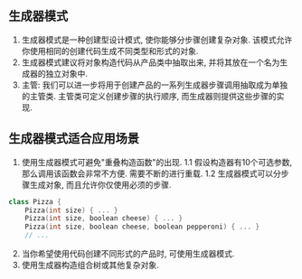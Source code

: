 ## 生成器模式
1. 生成器模式是一种创建型设计模式, 使你能够分步骤创建复杂对象. 该模式允许你使用相同的创建代码生成不同类型和形式的对象.
2. 生成器模式建议将对象构造代码从产品类中抽取出来, 并将其放在一个名为生成器的独立对象中.
3. 主管: 我们可以进一步将用于创建产品的一系列生成器步骤调用抽取成为单独的主管类. 主管类可定义创建步骤的执行顺序, 而生成器则提供这些步骤的实现.

## 生成器模式适合应用场景
1. 使用生成器模式可避免"重叠构造函数"的出现.
    1.1 假设构造器有10个可选参数, 那么调用该函数会非常不方便. 需要不断的进行重载.
    1.2 生成器模式可以分步骤生成对象, 而且允许你仅使用必须的步骤.

```c++
class Pizza {
    Pizza(int size) { ... }
    Pizza(int size, boolean cheese) { ... }
    Pizza(int size, boolean cheese, boolean pepperoni) { ... }
    // ...
```

2. 当你希望使用代码创建不同形式的产品时, 可使用生成器模式.
3. 使用生成器构造组合树或其他复杂对象.
